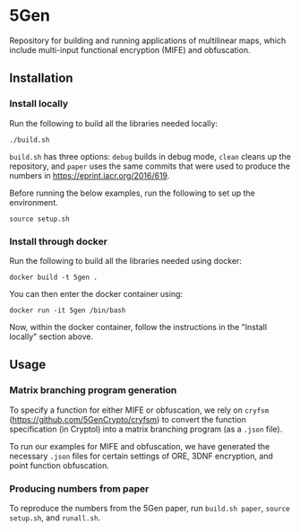 # 5Gen 

Repository for building and running applications of multilinear maps, which 
include multi-input functional encryption (MIFE) and obfuscation.

## Installation

### Install locally

Run the following to build all the libraries needed locally:
```
./build.sh
```
`build.sh` has three options: `debug` builds in debug mode, `clean` cleans up the repository,
and `paper` uses the same commits that were used to produce the numbers in https://eprint.iacr.org/2016/619.

Before running the below examples, run the following to set up the environment.
```
source setup.sh
```

### Install through docker

Run the following to build all the libraries needed using docker:
```
docker build -t 5gen .
```
You can then enter the docker container using:
```
docker run -it 5gen /bin/bash
```
Now, within the docker container, follow the instructions in the "Install locally" section above.

## Usage

### Matrix branching program generation

To specify a function for either MIFE or obfuscation, we rely on `cryfsm` 
(https://github.com/5GenCrypto/cryfsm) to convert the function specification (in 
Cryptol) into a matrix branching program (as a `.json` file).

To run our examples for MIFE and obfuscation, we have generated the necessary 
`.json` files for certain settings of ORE, 3DNF encryption, and point function 
obfuscation.

### Producing numbers from paper

To reproduce the numbers from the 5Gen paper, run `build.sh paper`, `source setup.sh`, and `runall.sh`.

